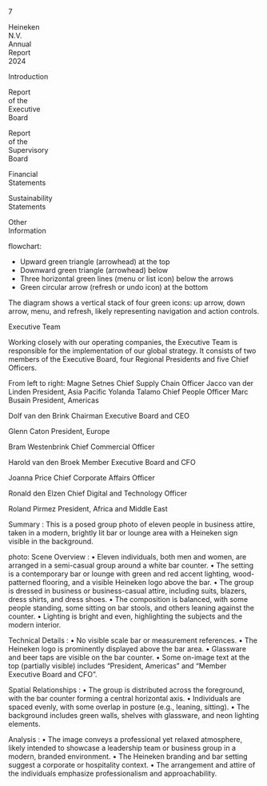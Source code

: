 7 <!-- marginalia, from page 0 (l=0.016,t=0.022,r=0.043,b=0.066), with ID f6d4f481-3257-4e90-92c6-11e871e6344c -->

Heineken  
N.V.  
Annual  
Report  
2024 <!-- text, from page 0 (l=0.008,t=0.089,r=0.050,b=0.171), with ID d5fc0a06-a778-46cc-840b-85db25f85d64 -->

Introduction <!-- marginalia, from page 0 (l=0.005,t=0.314,r=0.054,b=0.341), with ID 99a38be6-42a6-405f-ac21-a8173cb91d3a -->

Report  
of the  
Executive  
Board

Report  
of the  
Supervisory  
Board <!-- text, from page 0 (l=0.001,t=0.370,r=0.057,b=0.525), with ID 3120558e-a1a9-46da-aff9-03fc54bfb97f -->

Financial  
Statements <!-- marginalia, from page 0 (l=0.004,t=0.551,r=0.054,b=0.595), with ID ccb5e13f-1eae-4555-afd9-1a2656be6e20 -->

Sustainability  
Statements <!-- marginalia, from page 0 (l=0.003,t=0.633,r=0.055,b=0.676), with ID a4d6882f-9c2c-4daa-ba6c-d4c306657917 -->

Other  
Information <!-- marginalia, from page 0 (l=0.002,t=0.712,r=0.058,b=0.762), with ID de4cf807-5e8e-4065-b134-2b0f151c5f88 -->

flowchart: 
- Upward green triangle (arrowhead) at the top
- Downward green triangle (arrowhead) below
- Three horizontal green lines (menu or list icon) below the arrows
- Green circular arrow (refresh or undo icon) at the bottom

The diagram shows a vertical stack of four green icons: up arrow, down arrow, menu, and refresh, likely representing navigation and action controls. <!-- marginalia, from page 0 (l=0.004,t=0.784,r=0.054,b=0.972), with ID e25067e1-59b2-483a-8981-6f55ce821912 -->

Executive Team <!-- text, from page 0 (l=0.070,t=0.023,r=0.223,b=0.064), with ID 0ba424ea-80c7-4488-aadb-e4bb9ec3f4ed -->

Working closely with our operating companies, the Executive Team is responsible for the implementation of our global strategy. It consists of two members of the Executive Board, four Regional Presidents and five Chief Officers. <!-- text, from page 0 (l=0.066,t=0.082,r=0.399,b=0.215), with ID 44482d68-815c-419e-a40b-229c24b70f51 -->

From left to right:
Magne Setnes
Chief Supply Chain Officer
Jacco van der Linden
President, Asia Pacific
Yolanda Talamo
Chief People Officer
Marc Busain
President, Americas <!-- text, from page 0 (l=0.523,t=0.083,r=0.657,b=0.293), with ID e70c29b9-3411-48dd-9dc0-10f04ae08909 -->

Dolf van den Brink
Chairman Executive Board
and CEO

Glenn Caton
President, Europe

Bram Westenbrink
Chief Commercial Officer

Harold van den Broek
Member Executive Board and CFO <!-- text, from page 0 (l=0.670,t=0.081,r=0.827,b=0.293), with ID 7e6bdc7e-e514-4e3c-95ab-3035745010f9 -->

Joanna Price
Chief Corporate Affairs Officer

Ronald den Elzen
Chief Digital and Technology Officer

Roland Pirmez
President, Africa and Middle East <!-- text, from page 0 (l=0.836,t=0.081,r=0.985,b=0.272), with ID afaae467-37d9-474b-8f30-225605d64884 -->

Summary : This is a posed group photo of eleven people in business attire, taken in a modern, brightly lit bar or lounge area with a Heineken sign visible in the background.

photo:
Scene Overview :
  • Eleven individuals, both men and women, are arranged in a semi-casual group around a white bar counter.
  • The setting is a contemporary bar or lounge with green and red accent lighting, wood-patterned flooring, and a visible Heineken logo above the bar.
  • The group is dressed in business or business-casual attire, including suits, blazers, dress shirts, and dress shoes.
  • The composition is balanced, with some people standing, some sitting on bar stools, and others leaning against the counter.
  • Lighting is bright and even, highlighting the subjects and the modern interior.

Technical Details :
  • No visible scale bar or measurement references.
  • The Heineken logo is prominently displayed above the bar area.
  • Glassware and beer taps are visible on the bar counter.
  • Some on-image text at the top (partially visible) includes “President, Americas” and “Member Executive Board and CFO”.

Spatial Relationships :
  • The group is distributed across the foreground, with the bar counter forming a central horizontal axis.
  • Individuals are spaced evenly, with some overlap in posture (e.g., leaning, sitting).
  • The background includes green walls, shelves with glassware, and neon lighting elements.

Analysis :
  • The image conveys a professional yet relaxed atmosphere, likely intended to showcase a leadership team or business group in a modern, branded environment.
  • The Heineken branding and bar setting suggest a corporate or hospitality context.
  • The arrangement and attire of the individuals emphasize professionalism and approachability. <!-- figure, from page 0 (l=0.057,t=0.273,r=0.998,b=1.002), with ID 74df1cac-5e89-4014-b744-8cfe35e16c97 -->